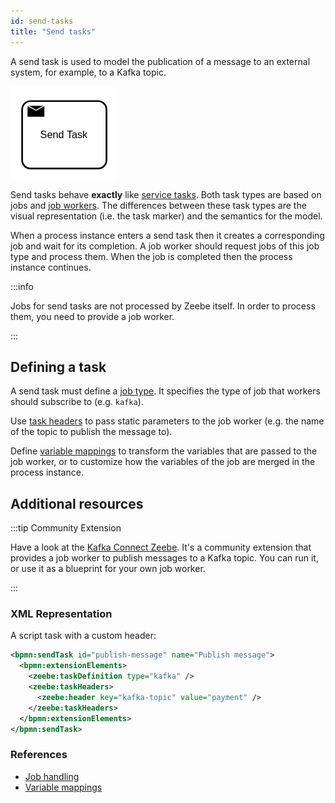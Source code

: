 ```yaml
---
id: send-tasks
title: "Send tasks"
---
```


A send task is used to model the publication of a message to an external system, for example, to a
Kafka topic.

![task](assets/send-task.png)

Send tasks behave **exactly** like [service tasks](../service-tasks/service-tasks.md). Both task
types are based on jobs and [job workers](../../../product-manuals/concepts/job-workers.md). The
differences between these task types are the visual representation (i.e. the task marker) and the
semantics for the model.

When a process instance enters a send task then it creates a corresponding job and wait for its
completion. A job worker should request jobs of this job type and process them. When the job is
completed then the process instance continues.

:::info 

Jobs for send tasks are not processed by Zeebe itself. In order to process them, you need to provide
a job worker.

:::

## Defining a task

A send task must define a [job type](../service-tasks/service-tasks#task-definition). It specifies
the type of job that workers should subscribe to (e.g. `kafka`).

Use [task headers](../service-tasks/service-tasks#task-headers) to pass static parameters to the job
worker (e.g. the name of the topic to publish the message to).

Define [variable mappings](../service-tasks/service-tasks#variable-mappings) to transform the
variables that are passed to the job worker, or to customize how the variables of the job are merged
in the process instance.

## Additional resources


:::tip Community Extension

Have a look at
the [Kafka Connect Zeebe](https://github.com/camunda-community-hub/kafka-connect-zeebe). It's a
community extension that provides a job worker to publish messages to a Kafka topic. You can run it,
or use it as a blueprint for your own job worker.

:::

### XML Representation
A script task with a custom header:

```xml
<bpmn:sendTask id="publish-message" name="Publish message">
  <bpmn:extensionElements>
    <zeebe:taskDefinition type="kafka" />
    <zeebe:taskHeaders>
      <zeebe:header key="kafka-topic" value="payment" />
    </zeebe:taskHeaders>
  </bpmn:extensionElements>
</bpmn:sendTask>
```

### References

- [Job handling](/product-manuals/concepts/job-workers.md)
- [Variable mappings](/product-manuals/concepts/variables.md#inputoutput-variable-mappings)
